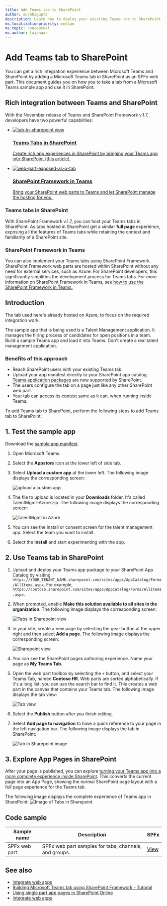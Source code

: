 ```yaml
---
title: Add Teams tab to SharePoint
author: surbhigupta
description: Learn how to deploy your existing Teams tab to SharePoint as a SharePoint Framework web part using code samples.
ms.localizationpriority: medium
ms.topic: conceptual
ms.author: lajanuar
---
```


# Add Teams tab to SharePoint

You can get a rich integration experience between Microsoft Teams and SharePoint by adding a Microsoft Teams tab in SharePoint as an SPFx web part. This document guides you on how you to take a tab from a Microsoft Teams sample app and use it in SharePoint.

## Rich integration between Teams and SharePoint

With the November release of Teams and SharePoint Framework v.1.7, developers have two powerful capabilities:

<ul  class="panelContent cardsC">
<li>
    <a href="#introduction">
        <div class="cardSize">
            <div class="cardPadding">
                <div class="card">
                    <div class="cardImageOuter">
                        <div class="cardImage bgdAccent1">
                            <img src="~/assets/images/tabs/tabs-in-sharepoint/image084.png" alt="tab-in-sharepoint view"/>
                        </div>
                    </div>
                    <div class="cardText">
                        <h3>Teams Tabs in SharePoint</h3>
                        <p>Create rich app experiences in SharePoint by bringing your Teams app into SharePoint (this article).</p>
                    </div>
                </div>
            </div>
        </div>
    </a>
</li>
<li>
    <a href="/sharepoint/dev/spfx/web-parts/get-started/using-web-part-as-ms-teams-tab">
        <div class="cardSize">
            <div class="cardPadding">
                <div class="card">
                    <div class="cardImageOuter">
                        <div class="cardImage bgdAccent1">
                            <img src="~/assets/images/tabs/tabs-in-sharepoint/SharePoint-web-part-exposed-as-a-Tab-in-Microsoft-Teams.png" alt="web-part-exposed-as-a-tab" />
                        </div>
                    </div>
                    <div class="cardText">
                        <h3>SharePoint Framework in Teams</h3>
                        <p>Bring your SharePoint web parts to Teams and let SharePoint manage the hosting for you.</p>
                    </div>
                </div>
            </div>
        </div>
    </a>
</li>
</ul>

### Teams tabs in SharePoint

With SharePoint Framework v.1.7, you can host your Teams tabs in SharePoint. As tabs hosted in SharePoint get a similar **full page** experience, exposing all the features of Teams tabs while retaining the context and familiarity of a SharePoint site.

### SharePoint Framework in Teams

You can also implement your Teams tabs using SharePoint Framework. SharePoint Framework web parts are hosted within SharePoint without any need for external services, such as Azure. For SharePoint developers, this significantly simplifies the development process for Teams tabs. For more information on SharePoint Framework in Teams, see [how to use the SharePoint Framework in Teams.](/sharepoint/dev/spfx/web-parts/get-started/using-web-part-as-ms-teams-tab)

## Introduction

The tab used here's already hosted on Azure, to focus on the required integration work.

The sample app that is being used is a Talent Management application. It manages the hiring process of candidates for open positions in a team. Build a sample Teams app and load it into Teams. Don't create a real talent management application.

### Benefits of this approach

* Reach SharePoint users with your existing Teams tab.
* Upload your app manifest directly to your SharePoint app catalog. [Teams application packages](~/concepts/build-and-test/apps-package.md) are now supported by SharePoint.
* The users configure the tab on a page just like any other SharePoint web part.
* Your tab can access its [context](~/tabs/how-to/access-teams-context.md) same as it can, when running inside Teams.

To add Teams tab to SharePoint, perform the following steps to add Teams tab to SharePoint:

## 1. Test the sample app

Download the [sample app manifest](https://github.com/MicrosoftDocs/msteams-docs/raw/master/msteams-platform/assets/downloads/TalentMgmt-Azure.zip).

1. Open Microsoft Teams.
1. Select the **Appstore** icon at the lower left of side tab.
1. Select **Upload a custom app** at the lower left. The following image displays the corresponding screen:  

    ![upload a custom app](~/assets/images/tabs/tabs-in-sharepoint/upload-custom-app.png)

1. The file to upload is located in your **Downloads** folder. It's called TalentMgmt-Azure.zip. The following image displays the corresponding screen:

    ![TalentMgmt in Azure](~/assets/images/tabs/tabs-in-sharepoint/talentmgmt-azure.png)

1. You can see the install or consent screen for the talent management app. Select the team you want to install.
1. Select the **Install** and start experimenting with the app.

## 2. Use Teams tab in SharePoint

1. Upload and deploy your Teams app package to your SharePoint App Catalog by visiting `https://YOUR_TENANT_NAME.sharepoint.com/sites/apps/AppCatalog/Forms/AllItems.aspx`. For example, `https://contoso.sharepoint.com/sites/apps/AppCatalog/Forms/AllItems.aspx`.

1. When prompted, enable **Make this solution available to all sites in the organization**.
The following image displays the corresponding screen:

   ![Tabs in Sharepoint view](~/assets/images/tabs/tabs-in-sharepoint/image065.png)

1. In your site, create a new page by selecting the gear button at the upper right and then  select **Add a page**.
The following image displays the corresponding screen:

   ![Sharepoint view](~/assets/images/tabs/tabs-in-sharepoint/image066.png)

1. You can see the SharePoint pages authoring experience. Name your page as **My Teams Tab**.

1. Open the web part toolbox by selecting the `+` button, and select your Teams Tab, named **Contoso HR**. Web parts are sorted alphabetically. If it's a long list, you can use the search bar to find it. This creates a web part in the canvas that contains your Teams tab. The following image displays the tab view:

   ![Tab view](~/assets/images/tabs/tabs-in-sharepoint/image071.png)

1. Select the **Publish** button after you finish  editing.

1. Select **Add page to navigation** to have a quick reference to your page in the left navigation bar.
The following image displays the tab in SharePoint:

   ![Tab in Sharepoint image](~/assets/images/tabs/tabs-in-sharepoint/image073.png)

## 3. Explore App Pages in SharePoint

After your page is published, you can explore [turning your Teams app into a more complete experience inside SharePoint](/sharepoint/dev/spfx/web-parts/single-part-app-pages). This converts the current page into an App Page, showing the normal SharePoint page layout with a full page experience for the Teams tab.

The following image displays the complete experience of Teams app in SharePoint:
![Image of Tabs in Sharepoint](~/assets/images/tabs/tabs-in-sharepoint/image085.png)

## Code sample

| **Sample name** | **Description** | **SPFx** |
|-----------------|-----------------|----------|
| SPFx web part | SPFx web part samples for tabs, channels, and groups. | [View](https://github.com/OfficeDev/Microsoft-Teams-Samples/tree/main/samples/tab-channel-group/spfx)

## See also

* [Integrate web apps](../../samples/integrate-web-apps-overview.md)
* [Building Microsoft Teams tab using SharePoint Framework - Tutorial](/sharepoint/dev/spfx/web-parts/get-started/using-web-part-as-ms-teams-tab)
* [Using single part app pages in SharePoint Online](/sharepoint/dev/spfx/web-parts/single-part-app-pages)
* [Integrate web apps](~/samples/integrate-web-apps-overview.md)

